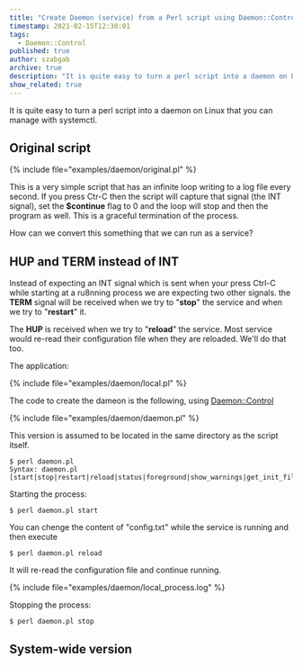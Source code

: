 ```yaml
---
title: "Create Daemon (service) from a Perl script using Daemon::Control"
timestamp: 2021-02-15T12:30:01
tags:
  - Daemon::Control
published: true
author: szabgab
archive: true
description: "It is quite easy to turn a perl script into a daemon on Linux that you can manage with systemctl."
show_related: true
---
```



It is quite easy to turn a perl script into a daemon on Linux that you can manage with systemctl.



## Original script

{% include file="examples/daemon/original.pl" %}

This is a very simple script that has an infinite loop writing to a log file every second.
If you press Ctr-C then the script will capture that signal (the INT signal), set the **$continue** flag to 0
and the loop will stop and then the program as well. This is a graceful termination of the process.

How can we convert this something that we can run as a service?

## HUP and TERM instead of INT

Instead of expecting an INT signal which is sent when your press Ctrl-C while starting at a ru8nning process
we are expecting two other signals. the **TERM** signal will be received when we try to "**stop**" the service and when we try to "<b>restart</b>" it.

The **HUP** is received when we try to "**reload**" the service. Most service would re-read their configuration file when they are reloaded.
We'll do that too.



The application:

{% include file="examples/daemon/local.pl" %}

The code to create the dameon is the following, using [Daemon::Control](https://metacpan.org/pod/Daemon::Control)

{% include file="examples/daemon/daemon.pl" %}

This version is assumed to be located in the same directory as the script itself.

```
$ perl daemon.pl
Syntax: daemon.pl [start|stop|restart|reload|status|foreground|show_warnings|get_init_file|help]
```

Starting the process:

```
$ perl daemon.pl start
```

You can chenge the content of "config.txt" while the service is running and then execute

```
$ perl daemon.pl reload
```

It will re-read the configuration file and continue running.

{% include file="examples/daemon/local_process.log" %}

Stopping the process:

```
$ perl daemon.pl stop
```


## System-wide version




